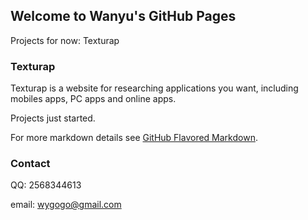 ## Welcome to Wanyu's GitHub Pages

Projects for now: Texturap

### Texturap

Texturap is a website for researching applications you want, including mobiles apps, PC apps and online apps.

Projects just started.

For more markdown details see [GitHub Flavored Markdown](https://guides.github.com/features/mastering-markdown/).

### Contact

QQ: 2568344613

email: wygogo@gmail.com
